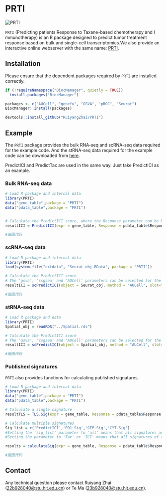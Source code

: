 # __PRTI__
![PRTI](http://218.8.241.248:3838/PRTI/image/PRTI.png)

`PRTI` (Predicting patients Response to Taxane-based chemotherapy and I mmunotherapy) is an R package designed to predict tumor treatment response based on bulk and single-cell transcriptomics.We also provide an interactive online webserver with the same name: [PRTI](http://218.8.241.248:3838/PRTI/ "PRTI web").

## Installation

Please ensure that the dependent packages required by `PRTI` are installed correctly.
```r
if (!requireNamespace("BiocManager", quietly = TRUE))
  install.packages("BiocManager")

packages <- c("AUCell", "genefu", "GSVA", "pROC", "Seurat")
BiocManager::install(packages)

devtools::install_github("RuiyangZhai/PRTI")
```

## Example
The `PRTI` package provides the bulk RNA-seq and scRNA-seq data required for the example code. And the stRNA-seq data required for the example code can be downloaded from [here](https://www.alipan.com/s/gXX6keVexSg).

PredictICI and PredictTax are used in the same way. Just take PredictICI as an example.
### Bulk RNA-seq data
```r
# Load R package and internal data
library(PRTI)
data("gene_table",package = "PRTI")
data("pdata_table",package = "PRTI")


# Calculate the PredictICI score, where the Response parameter can be NULL
resultICI = PredictICI(expr = gene_table, Response = pdata_table$Response, verbose = T)

#画图代码
```
### scRNA-seq data
```r
# Load R package and internal data
library(PRTI)
load(system.file("extdata", "Seurat_obj.RData", package = "PRTI"))

# Calculate the PredictICI score
# The 'gsva', 'ssgsea' and 'AUCell' parameters can be selected for the 'method' parameter.
resultICI = scPredictICI(object = Seurat_obj, method = "AUCell", slot="data", asssy="RNA")

#画图代码
```
### stRNA-seq data
```r
# Load R package and data
library(PRTI)
Spatial_obj = readRDS("../Spatial.rds")

# Calculate the PredictICI score
# The 'gsva', 'ssgsea' and 'AUCell' parameters can be selected for the 'method' parameter.
resultICI = scPredictICI(object = Spatial_obj, method = "AUCell", slot="data", asssy="Spatial")

#画图代码
```
### Published signatures
`PRTI` also provides functions for calculating published signatures.
```r
# Load R package and internal data
library(PRTI)
data("gene_table",package = "PRTI")
data("pdata_table",package = "PRTI")

# Calculate a single signature
resultTLS = TLS.Sig(expr = gene_table, Response = pdata_table$Response, verbose = T)

# Calculate multiple signatures
Sig_list = c('PredictICI','PD1.Sig','GEP.Sig','CYT.Sig')
#Setting the 'sig_list' parameter to 'all' means that all signatures are calculated.
#Setting the parameter to 'Tax' or 'ICI' means that all signatures of the corresponding category are calculated.

results = calculateSig(expr = gene_table, Response = pdata_table$Response,Sig_list = Sig_list, verbose = T)

#画图代码
```

## Contact
Any technical question please contact Ruiyang Zhai (22b928040@stu.hit.edu.cn) or Te Ma (23b928040@stu.hit.edu.cn).
